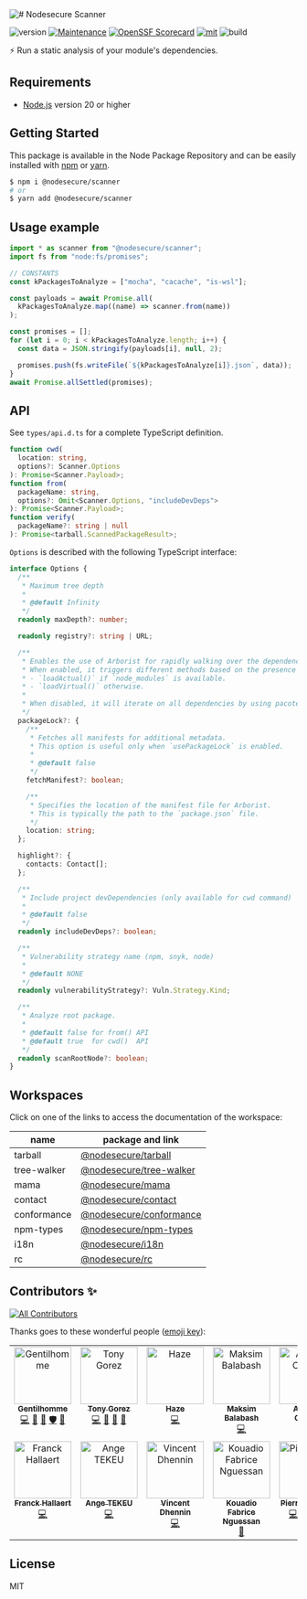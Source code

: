 <img align="center" alt="# Nodesecure Scanner" src="https://user-images.githubusercontent.com/4438263/226018084-113c49e6-6c69-4baa-8f84-87e6d695be6d.jpg">

![version](https://img.shields.io/badge/dynamic/json.svg?style=for-the-badge&url=https://raw.githubusercontent.com/NodeSecure/scanner/master/workspaces/scanner/package.json&query=$.version&label=Version)
[![Maintenance](https://img.shields.io/badge/Maintained%3F-yes-green.svg?style=for-the-badge)](https://github.com/NodeSecure/scanner/graphs/commit-activity)
[![OpenSSF
Scorecard](https://api.securityscorecards.dev/projects/github.com/NodeSecure/scanner/badge?style=for-the-badge)](https://api.securityscorecards.dev/projects/github.com/NodeSecure/scanner)
[![mit](https://img.shields.io/github/license/NodeSecure/scanner.svg?style=for-the-badge)](https://github.com/NodeSecure/scanner/blob/master/LICENSE)
![build](https://img.shields.io/github/actions/workflow/status/NodeSecure/scanner/node.js.yml?style=for-the-badge)

⚡️ Run a static analysis of your module's dependencies.

## Requirements

- [Node.js](https://nodejs.org/en/) version 20 or higher

## Getting Started

This package is available in the Node Package Repository and can be easily installed with [npm](https://docs.npmjs.com/getting-started/what-is-npm) or [yarn](https://yarnpkg.com).

```bash
$ npm i @nodesecure/scanner
# or
$ yarn add @nodesecure/scanner
```

## Usage example

```js
import * as scanner from "@nodesecure/scanner";
import fs from "node:fs/promises";

// CONSTANTS
const kPackagesToAnalyze = ["mocha", "cacache", "is-wsl"];

const payloads = await Promise.all(
  kPackagesToAnalyze.map((name) => scanner.from(name))
);

const promises = [];
for (let i = 0; i < kPackagesToAnalyze.length; i++) {
  const data = JSON.stringify(payloads[i], null, 2);

  promises.push(fs.writeFile(`${kPackagesToAnalyze[i]}.json`, data));
}
await Promise.allSettled(promises);
```

## API

See `types/api.d.ts` for a complete TypeScript definition.

```ts
function cwd(
  location: string,
  options?: Scanner.Options
): Promise<Scanner.Payload>;
function from(
  packageName: string,
  options?: Omit<Scanner.Options, "includeDevDeps">
): Promise<Scanner.Payload>;
function verify(
  packageName?: string | null
): Promise<tarball.ScannedPackageResult>;
```

`Options` is described with the following TypeScript interface:

```ts
interface Options {
  /**
   * Maximum tree depth
   *
   * @default Infinity
   */
  readonly maxDepth?: number;

  readonly registry?: string | URL;

  /**
   * Enables the use of Arborist for rapidly walking over the dependency tree.
   * When enabled, it triggers different methods based on the presence of `node_modules`:
   * - `loadActual()` if `node_modules` is available.
   * - `loadVirtual()` otherwise.
   *
   * When disabled, it will iterate on all dependencies by using pacote
   */
  packageLock?: {
    /**
     * Fetches all manifests for additional metadata.
     * This option is useful only when `usePackageLock` is enabled.
     *
     * @default false
     */
    fetchManifest?: boolean;

    /**
     * Specifies the location of the manifest file for Arborist.
     * This is typically the path to the `package.json` file.
     */
    location: string;
  };

  highlight?: {
    contacts: Contact[];
  };

  /**
   * Include project devDependencies (only available for cwd command)
   *
   * @default false
   */
  readonly includeDevDeps?: boolean;

  /**
   * Vulnerability strategy name (npm, snyk, node)
   *
   * @default NONE
   */
  readonly vulnerabilityStrategy?: Vuln.Strategy.Kind;

  /**
   * Analyze root package.
   *
   * @default false for from() API
   * @default true  for cwd()  API
   */
  readonly scanRootNode?: boolean;
}
```

## Workspaces

Click on one of the links to access the documentation of the workspace:

| name | package and link |
| --- | --- |
| tarball | [@nodesecure/tarball](./workspaces/tarball) |
| tree-walker | [@nodesecure/tree-walker](./workspaces/tree-walker) |
| mama | [@nodesecure/mama](./workspaces/mama) |
| contact | [@nodesecure/contact](./workspaces/contact) |
| conformance | [@nodesecure/conformance](./workspaces/conformance) |
| npm-types | [@nodesecure/npm-types](./workspaces/npm-types) |
| i18n | [@nodesecure/i18n](./workspaces/i18n) |
| rc | [@nodesecure/rc](./workspaces/rc) |

## Contributors ✨

<!-- ALL-CONTRIBUTORS-BADGE:START - Do not remove or modify this section -->
[![All Contributors](https://img.shields.io/badge/all_contributors-13-orange.svg?style=flat-square)](#contributors-)
<!-- ALL-CONTRIBUTORS-BADGE:END -->

Thanks goes to these wonderful people ([emoji key](https://allcontributors.org/docs/en/emoji-key)):

<!-- ALL-CONTRIBUTORS-LIST:START - Do not remove or modify this section -->
<!-- prettier-ignore-start -->
<!-- markdownlint-disable -->
<table>
  <tbody>
    <tr>
      <td align="center" valign="top" width="14.28%"><a href="https://www.linkedin.com/in/thomas-gentilhomme/"><img src="https://avatars.githubusercontent.com/u/4438263?v=4?s=100" width="100px;" alt="Gentilhomme"/><br /><sub><b>Gentilhomme</b></sub></a><br /><a href="https://github.com/NodeSecure/scanner/commits?author=fraxken" title="Code">💻</a> <a href="https://github.com/NodeSecure/scanner/commits?author=fraxken" title="Documentation">📖</a> <a href="https://github.com/NodeSecure/scanner/pulls?q=is%3Apr+reviewed-by%3Afraxken" title="Reviewed Pull Requests">👀</a> <a href="#security-fraxken" title="Security">🛡️</a> <a href="https://github.com/NodeSecure/scanner/issues?q=author%3Afraxken" title="Bug reports">🐛</a></td>
      <td align="center" valign="top" width="14.28%"><a href="http://tonygo.dev"><img src="https://avatars.githubusercontent.com/u/22824417?v=4?s=100" width="100px;" alt="Tony Gorez"/><br /><sub><b>Tony Gorez</b></sub></a><br /><a href="https://github.com/NodeSecure/scanner/commits?author=tony-go" title="Code">💻</a> <a href="https://github.com/NodeSecure/scanner/commits?author=tony-go" title="Documentation">📖</a> <a href="https://github.com/NodeSecure/scanner/pulls?q=is%3Apr+reviewed-by%3Atony-go" title="Reviewed Pull Requests">👀</a> <a href="https://github.com/NodeSecure/scanner/issues?q=author%3Atony-go" title="Bug reports">🐛</a></td>
      <td align="center" valign="top" width="14.28%"><a href="https://mickaelcroquet.fr"><img src="https://avatars.githubusercontent.com/u/23740372?v=4?s=100" width="100px;" alt="Haze"/><br /><sub><b>Haze</b></sub></a><br /><a href="https://github.com/NodeSecure/scanner/commits?author=CroquetMickael" title="Code">💻</a></td>
      <td align="center" valign="top" width="14.28%"><a href="https://github.com/mbalabash"><img src="https://avatars.githubusercontent.com/u/16868922?v=4?s=100" width="100px;" alt="Maksim Balabash"/><br /><sub><b>Maksim Balabash</b></sub></a><br /><a href="https://github.com/NodeSecure/scanner/commits?author=mbalabash" title="Code">💻</a></td>
      <td align="center" valign="top" width="14.28%"><a href="https://dev.to/antoinecoulon"><img src="https://avatars.githubusercontent.com/u/43391199?v=4?s=100" width="100px;" alt="Antoine Coulon"/><br /><sub><b>Antoine Coulon</b></sub></a><br /><a href="https://github.com/NodeSecure/scanner/commits?author=antoine-coulon" title="Code">💻</a> <a href="#security-antoine-coulon" title="Security">🛡️</a></td>
      <td align="center" valign="top" width="14.28%"><a href="https://www.linkedin.com/in/nicolas-hallaert/"><img src="https://avatars.githubusercontent.com/u/39910164?v=4?s=100" width="100px;" alt="Nicolas Hallaert"/><br /><sub><b>Nicolas Hallaert</b></sub></a><br /><a href="https://github.com/NodeSecure/scanner/commits?author=Rossb0b" title="Code">💻</a></td>
      <td align="center" valign="top" width="14.28%"><a href="http://sofiand.github.io/portfolio-client/"><img src="https://avatars.githubusercontent.com/u/39944043?v=4?s=100" width="100px;" alt="Yefis"/><br /><sub><b>Yefis</b></sub></a><br /><a href="https://github.com/NodeSecure/scanner/commits?author=SofianD" title="Code">💻</a></td>
    </tr>
    <tr>
      <td align="center" valign="top" width="14.28%"><a href="https://www.linkedin.com/in/franck-hallaert/"><img src="https://avatars.githubusercontent.com/u/110826655?v=4?s=100" width="100px;" alt="Franck Hallaert"/><br /><sub><b>Franck Hallaert</b></sub></a><br /><a href="https://github.com/NodeSecure/scanner/commits?author=Aekk0" title="Code">💻</a></td>
      <td align="center" valign="top" width="14.28%"><a href="https://www.linkedin.com/in/ange-tekeu-a155811b4/"><img src="https://avatars.githubusercontent.com/u/35274201?v=4?s=100" width="100px;" alt="Ange TEKEU"/><br /><sub><b>Ange TEKEU</b></sub></a><br /><a href="https://github.com/NodeSecure/scanner/commits?author=tekeuange23" title="Code">💻</a></td>
      <td align="center" valign="top" width="14.28%"><a href="https://github.com/Kawacrepe"><img src="https://avatars.githubusercontent.com/u/40260517?v=4?s=100" width="100px;" alt="Vincent Dhennin"/><br /><sub><b>Vincent Dhennin</b></sub></a><br /><a href="https://github.com/NodeSecure/scanner/commits?author=Kawacrepe" title="Code">💻</a></td>
      <td align="center" valign="top" width="14.28%"><a href="https://github.com/fabnguess"><img src="https://avatars.githubusercontent.com/u/72697416?v=4?s=100" width="100px;" alt="Kouadio Fabrice Nguessan"/><br /><sub><b>Kouadio Fabrice Nguessan</b></sub></a><br /><a href="#maintenance-fabnguess" title="Maintenance">🚧</a></td>
      <td align="center" valign="top" width="14.28%"><a href="https://github.com/PierreDemailly"><img src="https://avatars.githubusercontent.com/u/39910767?v=4?s=100" width="100px;" alt="PierreDemailly"/><br /><sub><b>PierreDemailly</b></sub></a><br /><a href="https://github.com/NodeSecure/scanner/commits?author=PierreDemailly" title="Code">💻</a> <a href="https://github.com/NodeSecure/scanner/pulls?q=is%3Apr+reviewed-by%3APierreDemailly" title="Reviewed Pull Requests">👀</a> <a href="https://github.com/NodeSecure/scanner/issues?q=author%3APierreDemailly" title="Bug reports">🐛</a> <a href="https://github.com/NodeSecure/scanner/commits?author=PierreDemailly" title="Tests">⚠️</a></td>
      <td align="center" valign="top" width="14.28%"><a href="https://github.com/kishore881"><img src="https://avatars.githubusercontent.com/u/49707819?v=4?s=100" width="100px;" alt="Kishore"/><br /><sub><b>Kishore</b></sub></a><br /><a href="https://github.com/NodeSecure/scanner/commits?author=kishore881" title="Code">💻</a></td>
    </tr>
  </tbody>
</table>

<!-- markdownlint-restore -->
<!-- prettier-ignore-end -->

<!-- ALL-CONTRIBUTORS-LIST:END -->

## License

MIT
